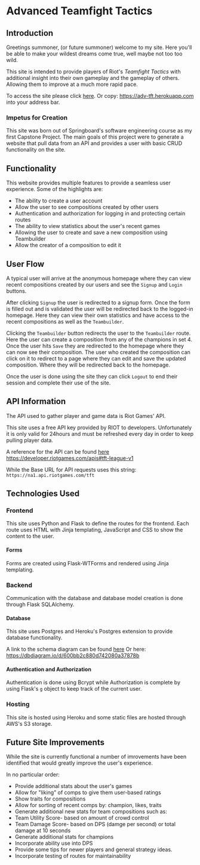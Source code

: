 # Advanced Teamfight Tactics

## Introduction 
Greetings summoner, (or future summoner) welcome to my site. Here you'll be able to make your wildest dreams come true, well maybe not too too wild.

This site is intended to provide players of Riot's *Teamfight Tactics* with additional insight into their own gameplay and the gameplay of others. Allowing them to improve at a much more rapid pace. 

To access the site please click [here](https://adv-tft.herokuapp.com). Or copy: https://adv-tft.herokuapp.com into your address bar. 

### Impetus for Creation
This site was born out of Springboard's software engineering course as my first Capstone Project. The main goals of this project were to generate a website that pull data from an API and provides a user with basic CRUD functionality on the site. 


## Functionality
This website provides multiple features to provide a seamless user experience. Some of the highlights are:
  
* The ability to create a user account  
* Allow the user to see compositions created by other users  
* Authentication and authorization for logging in and protecting certain routes
* The ability to view statistics about the user's recent games
* Allowing the user to create and save a new composition using Teambuilder
* Allow the creator of a composition to edit it

## User Flow
A typical user will arrive at the anonymous homepage where they can view recent compositions created by our users and see the `Signup` and `Login` buttons. 

After clicking `Signup` the user is redirected to a signup form. Once the form is filled out and is validated the user will be redirected back to the logged-in homepage. Here they can view their own statistics and have access to the recent compositions as well as the `Teambuilder`. 

Clicking the `Teambuilder` button redirects the user to the `Teambuilder` route. Here the user can create a composition from any of the champions in set 4. Once the user hits `Save` they are redirected to the homepage where they can now see their composition. The user who created the composition can click on it to redirect to a page where they can edit and save the updated composition. Where they will be redirected back to the homepage. 

Once the user is done using the site they can click `Logout` to end their session and complete their use of the site.  

## API Information
The API used to gather player and game data is Riot Games' API. 

This site uses a free API key provided by RIOT to developers. Unfortunately it is only valid for 24hours and must be refreshed every day in order to keep pulling player data. 

A reference for the API can be found [here](https://developer.riotgames.com/apis#tft-league-v1) 
https://developer.riotgames.com/apis#tft-league-v1 

While the Base URL for API requests uses this string:
`https://na1.api.riotgames.com/tft`

## Technologies Used
### Frontend 

This site uses Python and Flask to define the routes for the frontend. Each route uses HTML with Jinja templating, JavaScript and CSS to show the content to the user. 

#### Forms
Forms are created using Flask-WTForms and rendered using Jinja templating. 

### Backend

Communication with the database and database model creation is done through Flask SQLAlchemy. 

#### Database
This site uses Postgres and Heroku's Postgres extension to provide database functionality. 

A link to the schema diagram can be found [here](https://dbdiagram.io/d/600bb2c880d742080a37878b)
Or here: https://dbdiagram.io/d/600bb2c880d742080a37878b

#### Authentication and Authorization

Authentication is done using Bcrypt while Authorization is complete by using Flask's `g` object to keep track of the current user. 

### Hosting
This site is hosted using Heroku and some static files are hosted through AWS's S3 storage. 



## Future Site Improvements

While the site is currently functional a number of imrovements have been identified that would greatly improve the user's experience. 

In no particular order: 

* Provide additional stats about the user's games
* Allow for "liking" of comps to give them user-based ratings
* Show traits for compositions
* Allow for sorting of recent comps by: champion, likes, traits
* Generate additional new stats for team compositions such as: 
* 	Team Utility Score- based on amount of crowd control
*  Team Damage Score- based on DPS (damge per second) or total damage at 10 seconds
* Generate additional stats for champions
* 	Incorporate ability use into DPS 
*  Provide some tips for newer players and general strategy ideas.
*  Incorporate testing of routes for maintainability


